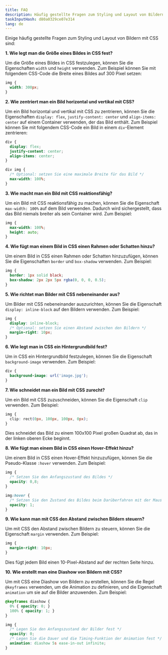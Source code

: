 ```yaml
---
title: FAQ
description: Häufig gestellte Fragen zum Styling und Layout von Bildern mit CSS
taskInputHash: d80a0329ce07e314
lang: de
---
```

Einige häufig gestellte Fragen zum Styling und Layout von Bildern mit CSS sind:

**1. Wie legt man die Größe eines Bildes in CSS fest?**

Um die Größe eines Bildes in CSS festzulegen, können Sie die Eigenschaften `width` und `height` verwenden. Zum Beispiel können Sie mit folgendem CSS-Code die Breite eines Bildes auf 300 Pixel setzen:

```css
img {
  width: 300px;
}
``` 

**2. Wie zentriert man ein Bild horizontal und vertikal mit CSS?**

Um ein Bild horizontal und vertikal mit CSS zu zentrieren, können Sie die Eigenschaften `display: flex`, `justify-content: center` und `align-items: center` auf einem Container verwenden, der das Bild enthält. Zum Beispiel können Sie mit folgendem CSS-Code ein Bild in einem `div`-Element zentrieren:

```css
div {
  display: flex;
  justify-content: center;
  align-items: center;
}

div img {
  /* Optional: setzen Sie eine maximale Breite für das Bild */
  max-width: 100%;
}
``` 

**3. Wie macht man ein Bild mit CSS reaktionsfähig?**

Um ein Bild mit CSS reaktionsfähig zu machen, können Sie die Eigenschaft `max-width: 100%` auf dem Bild verwenden. Dadurch wird sichergestellt, dass das Bild niemals breiter als sein Container wird. Zum Beispiel:

```css
img {
  max-width: 100%;
  height: auto;
}
``` 

**4. Wie fügt man einem Bild in CSS einen Rahmen oder Schatten hinzu?**

Um einem Bild in CSS einen Rahmen oder Schatten hinzuzufügen, können Sie die Eigenschaften `border` und `box-shadow` verwenden. Zum Beispiel:

```css
img {
  border: 1px solid black;
  box-shadow: 2px 2px 5px rgba(0, 0, 0, 0.5);
}
``` 

**5. Wie richtet man Bilder mit CSS nebeneinander aus?**

Um Bilder mit CSS nebeneinander auszurichten, können Sie die Eigenschaft `display: inline-block` auf den Bildern verwenden. Zum Beispiel:

```css
img {
  display: inline-block;
  /* Optional: setzen Sie einen Abstand zwischen den Bildern */
  margin-right: 10px;
}
``` 

**6. Wie legt man in CSS ein Hintergrundbild fest?**

Um in CSS ein Hintergrundbild festzulegen, können Sie die Eigenschaft `background-image` verwenden. Zum Beispiel:

```css
div {
  background-image: url('image.jpg');
}
``` 

**7. Wie schneidet man ein Bild mit CSS zurecht?**

Um ein Bild mit CSS zuzuschneiden, können Sie die Eigenschaft `clip` verwenden. Zum Beispiel:

```css
img {
  clip: rect(0px, 100px, 100px, 0px);
}
```

Dies schneidet das Bild zu einem 100x100 Pixel großen Quadrat ab, das in der linken oberen Ecke beginnt.

**8. Wie fügt man einem Bild in CSS einen Hover-Effekt hinzu?**

Um einem Bild in CSS einen Hover-Effekt hinzuzufügen, können Sie die Pseudo-Klasse `:hover` verwenden. Zum Beispiel:

```css
img {
  /* Setzen Sie den Anfangszustand des Bildes */
  opacity: 0,8;
}

img:hover {
  /* Setzen Sie den Zustand des Bildes beim Darüberfahren mit der Maus */
  opacity: 1;
}
``` 

**9. Wie kann man mit CSS den Abstand zwischen Bildern steuern?**

Um mit CSS den Abstand zwischen Bildern zu steuern, können Sie die Eigenschaft `margin` verwenden. Zum Beispiel:

```css
img {
  margin-right: 10px;
}
```

Dies fügt jedem Bild einen 10-Pixel-Abstand auf der rechten Seite hinzu.

**10. Wie erstellt man eine Diashow von Bildern mit CSS?**

Um mit CSS eine Diashow von Bildern zu erstellen, können Sie die Regel `@keyframes` verwenden, um die Animation zu definieren, und die Eigenschaft `animation` um sie auf die Bilder anzuwenden. Zum Beispiel:

```css
@keyframes diashow {
  0% { opacity: 0; }
  100% { opacity: 1; }
}

img {
  /* Legen Sie den Anfangszustand der Bilder fest */
  opacity: 0;
  /* Legen Sie die Dauer und die Timing-Funktion der Animation fest */
  animation: diashow 5s ease-in-out infinite;
}
```
